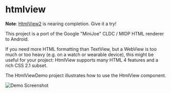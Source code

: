 htmlview
========

**Note**: [HtmlView2](https://github.com/stefanhaustein/HtmlView2) is nearing completion. Give it a try!


This project is a port of the Google "MiniJoe" CLDC / MIDP HTML renderer to Android.

If you need more HTML formatting than TextView, but a WebView is too much or too heavy (e.g. on a watch or wearable device), this might be useful for your project: HtmlView supports many HTML 4 features and a rich CSS 2.1 subset.

The HtmlViewDemo project illustrates how to use the HtmlView component.

![Demo Screenshot](https://lh4.googleusercontent.com/-C8ogYMRhXr0/VKrNFYzQSOI/AAAAAAAAXC0/tPe0AiBh7iA/s2048/htmlview_scaled_watch.png)



